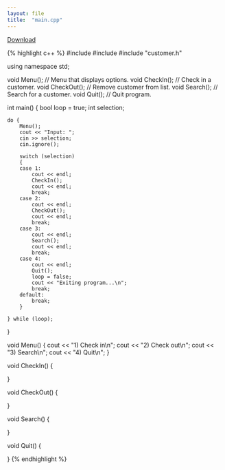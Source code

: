 ```yaml
---
layout: file
title:  "main.cpp"
---
```

<a href="{{ site.baseurl }}{% link _docs/program-files/downloads/main.cpp%}" download="main.cpp" class="btn btn-primary">Download</a>

{% highlight c++ %}
#include <iostream>
#include <string>
#include "customer.h"

using namespace std;

void Menu();      // Menu that displays options.
void CheckIn();   // Check in a customer.
void CheckOut();  // Remove customer from list.
void Search();    // Search for a customer.
void Quit();      // Quit program.

int main() {
    bool loop = true;
    int selection;

    do {
        Menu();
        cout << "Input: ";
        cin >> selection;
        cin.ignore();

        switch (selection)
        {
        case 1:
            cout << endl;
            CheckIn();
            cout << endl;
            break;
        case 2:
            cout << endl;
            CheckOut();
            cout << endl;
            break;
        case 3:
            cout << endl;
            Search();
            cout << endl;
            break;
        case 4:
            cout << endl;
            Quit();
            loop = false;
            cout << "Exiting program...\n";
            break;
        default:
            break;
        }

    } while (loop);
}

void Menu() {
    cout << "1) Check in\n";
    cout << "2) Check out\n";
    cout << "3) Search\n";
    cout << "4) Quit\n";
}

void CheckIn() {

}

void CheckOut() {

}

void Search() {

}

void Quit() {

}
{% endhighlight %}
